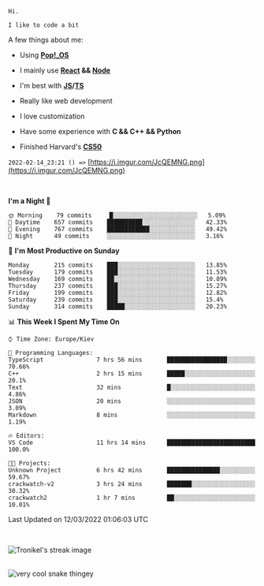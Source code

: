 ```
Hi.

I like to code a bit
```

A few things about me:

-   Using **[Pop!\_OS](https://pop.system76.com/)**

-   I mainly use **[React](https://reactjs.org/) && [Node](https://nodejs.org/en/)**

-   I'm best with **[JS](https://www.javascript.com/)/[TS](https://www.typescriptlang.org/)**

-   Really like web development

-   I love customization

-   Have some experience with **C && C++ && Python**

-   Finished Harvard's **[CS50](https://cs50.harvard.edu)**

`2022-02-14_23:21 () =>` [https://i.imgur.com/JcQEMNG.png](https://i.imgur.com/JcQEMNG.png)

<br>

<!--START_SECTION:waka-->
**I'm a Night 🦉** 

```text
🌞 Morning    79 commits     █░░░░░░░░░░░░░░░░░░░░░░░░   5.09% 
🌆 Daytime    657 commits    ██████████░░░░░░░░░░░░░░░   42.33% 
🌃 Evening    767 commits    ████████████░░░░░░░░░░░░░   49.42% 
🌙 Night      49 commits     ░░░░░░░░░░░░░░░░░░░░░░░░░   3.16%

```
📅 **I'm Most Productive on Sunday** 

```text
Monday       215 commits    ███░░░░░░░░░░░░░░░░░░░░░░   13.85% 
Tuesday      179 commits    ███░░░░░░░░░░░░░░░░░░░░░░   11.53% 
Wednesday    169 commits    ██░░░░░░░░░░░░░░░░░░░░░░░   10.89% 
Thursday     237 commits    ███░░░░░░░░░░░░░░░░░░░░░░   15.27% 
Friday       199 commits    ███░░░░░░░░░░░░░░░░░░░░░░   12.82% 
Saturday     239 commits    ███░░░░░░░░░░░░░░░░░░░░░░   15.4% 
Sunday       314 commits    █████░░░░░░░░░░░░░░░░░░░░   20.23%

```


📊 **This Week I Spent My Time On** 

```text
⌚︎ Time Zone: Europe/Kiev

💬 Programming Languages: 
TypeScript               7 hrs 56 mins       █████████████████░░░░░░░░   70.66% 
C++                      2 hrs 15 mins       █████░░░░░░░░░░░░░░░░░░░░   20.1% 
Text                     32 mins             █░░░░░░░░░░░░░░░░░░░░░░░░   4.86% 
JSON                     20 mins             ░░░░░░░░░░░░░░░░░░░░░░░░░   3.09% 
Markdown                 8 mins              ░░░░░░░░░░░░░░░░░░░░░░░░░   1.19%

🔥 Editors: 
VS Code                  11 hrs 14 mins      █████████████████████████   100.0%

🐱‍💻 Projects: 
Unknown Project          6 hrs 42 mins       ███████████████░░░░░░░░░░   59.67% 
crackwatch-v2            3 hrs 24 mins       ███████░░░░░░░░░░░░░░░░░░   30.32% 
crackwatch2              1 hr 7 mins         ██░░░░░░░░░░░░░░░░░░░░░░░   10.01%

```


 Last Updated on 12/03/2022 01:06:03 UTC
<!--END_SECTION:waka-->

<br>

<p><img align="center" src="https://github-readme-streak-stats.herokuapp.com/?user=Trunkelis&theme=dark" alt="Tronikel's streak image" /></p>

<br>

<img title="" src="https://raw.githubusercontent.com/Trunkelis/Trunkelis/output/github-contribution-grid-snake.svg" alt="very cool snake thingey" data-align="left">

